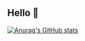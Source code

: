 ## Hello 👋

[![Anurag's GitHub stats](https://github-readme-stats.vercel.app/api?username=limys0713)](https://github.com/limys0713/github-readme-stats)
